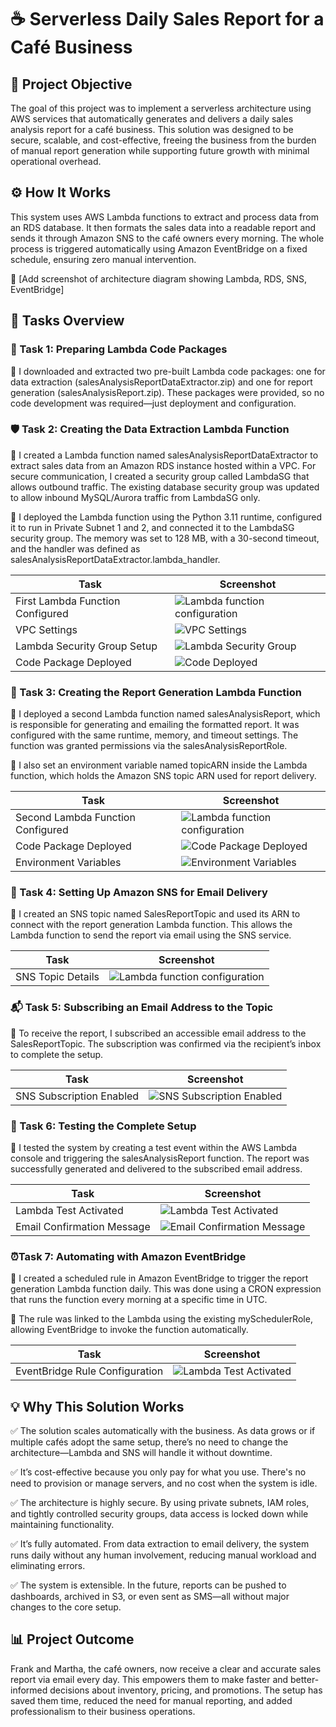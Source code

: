 # ☕️ Serverless Daily Sales Report for a Café Business

## 🎯 Project Objective
The goal of this project was to implement a serverless architecture using AWS services that automatically generates and delivers a daily sales analysis report for a café business. This solution was designed to be secure, scalable, and cost-effective, freeing the business from the burden of manual report generation while supporting future growth with minimal operational overhead.

## ⚙️ How It Works
This system uses AWS Lambda functions to extract and process data from an RDS database. It then formats the sales data into a readable report and sends it through Amazon SNS to the café owners every morning. The whole process is triggered automatically using Amazon EventBridge on a fixed schedule, ensuring zero manual intervention.

📸 [Add screenshot of architecture diagram showing Lambda, RDS, SNS, EventBridge]

## 🧪 Tasks Overview

### 📁 Task 1: Preparing Lambda Code Packages
🔸 I downloaded and extracted two pre-built Lambda code packages: one for data extraction (salesAnalysisReportDataExtractor.zip) and one for report generation (salesAnalysisReport.zip). These packages were provided, so no code development was required—just deployment and configuration.

### 🛡️ Task 2: Creating the Data Extraction Lambda Function
🔸 I created a Lambda function named salesAnalysisReportDataExtractor to extract sales data from an Amazon RDS instance hosted within a VPC. For secure communication, I created a security group called LambdaSG that allows outbound traffic. The existing database security group was updated to allow inbound MySQL/Aurora traffic from LambdaSG only.

🔸 I deployed the Lambda function using the Python 3.11 runtime, configured it to run in Private Subnet 1 and 2, and connected it to the LambdaSG security group. The memory was set to 128 MB, with a 30-second timeout, and the handler was defined as salesAnalysisReportDataExtractor.lambda_handler.

| Task | Screenshot |
|------|------------|
| First Lambda Function Configured | ![Lambda function configuration](https://github.com/Mzajirow/Implementing-a-Serverless-Architecture/blob/main/01-Lambda%20Function%20Created.png?raw=true) |
| VPC Settings | ![VPC Settings](https://github.com/Mzajirow/Implementing-a-Serverless-Architecture/blob/main/03-VPC%20Configuration.png?raw=true) |
| Lambda Security Group Setup | ![Lambda Security Group](https://github.com/Mzajirow/Implementing-a-Serverless-Architecture/blob/main/02-Lambda%20SecurityGroup%20created.png?raw=true) |
| Code Package Deployed | ![Code Deployed](https://github.com/Mzajirow/Implementing-a-Serverless-Architecture/blob/main/04-Sales%20Analysis%20Report%20Data%20Extractor%20Uploaded.png?raw=true) |

### 📨 Task 3: Creating the Report Generation Lambda Function
🔸 I deployed a second Lambda function named salesAnalysisReport, which is responsible for generating and emailing the formatted report. It was configured with the same runtime, memory, and timeout settings. The function was granted permissions via the salesAnalysisReportRole.

🔸 I also set an environment variable named topicARN inside the Lambda function, which holds the Amazon SNS topic ARN used for report delivery.

| Task | Screenshot |
|------|------------|
| Second Lambda Function Configured | ![Lambda function configuration](https://github.com/Mzajirow/Implementing-a-Serverless-Architecture/blob/main/05-salesAnalysistReport%20Function.png?raw=true) |
| Code Package Deployed| ![Code Package Deployed](https://github.com/Mzajirow/Implementing-a-Serverless-Architecture/blob/main/06-SalesAnalysisReport%20Code%20.png?raw=true) |
| Environment Variables | ![Environment Variables](https://github.com/Mzajirow/Implementing-a-Serverless-Architecture/blob/main/08-SNS%20Variables%20Added%20to%20Lambda.png?raw=true) |

### 📣 Task 4: Setting Up Amazon SNS for Email Delivery
🔸 I created an SNS topic named SalesReportTopic and used its ARN to connect with the report generation Lambda function. This allows the Lambda function to send the report via email using the SNS service.

| Task | Screenshot |
|------|------------|
| SNS Topic Details | ![Lambda function configuration](https://github.com/Mzajirow/Implementing-a-Serverless-Architecture/blob/main/07-Amazon%20SNS%20for%20Sales%20Report%20Created.png?raw=true) |

### 📬 Task 5: Subscribing an Email Address to the Topic
🔸 To receive the report, I subscribed an accessible email address to the SalesReportTopic. The subscription was confirmed via the recipient’s inbox to complete the setup.

| Task | Screenshot |
|------|------------|
| SNS Subscription Enabled | ![SNS Subscription Enabled](https://github.com/Mzajirow/Implementing-a-Serverless-Architecture/blob/main/09-SNS%20Subscription%20Created.png?raw=true) |

### 🧪 Task 6: Testing the Complete Setup
🔸 I tested the system by creating a test event within the AWS Lambda console and triggering the salesAnalysisReport function. The report was successfully generated and delivered to the subscribed email address.

| Task | Screenshot |
|------|------------|
| Lambda Test Activated | ![Lambda Test Activated](https://github.com/Mzajirow/Implementing-a-Serverless-Architecture/blob/main/10-Lambda%20Test%20Successful.png?raw=true) |
| Email Confirmation Message | ![Email Confirmation Message](https://github.com/Mzajirow/Implementing-a-Serverless-Architecture/blob/main/11-Daily%20Sales%20Report%20Email.png?raw=true) |

### ⏰Task 7: Automating with Amazon EventBridge
🔸 I created a scheduled rule in Amazon EventBridge to trigger the report generation Lambda function daily. This was done using a CRON expression that runs the function every morning at a specific time in UTC.

🔸 The rule was linked to the Lambda using the existing mySchedulerRole, allowing EventBridge to invoke the function automatically.

| Task | Screenshot |
|------|------------|
| EventBridge Rule Configuration | ![Lambda Test Activated](https://github.com/Mzajirow/Implementing-a-Serverless-Architecture/blob/main/12-EventBridge%20Rule%20Created.png?raw=true) |

## 💡 Why This Solution Works
✅ The solution scales automatically with the business. As data grows or if multiple cafés adopt the same setup, there’s no need to change the architecture—Lambda and SNS will handle it without downtime.

✅ It’s cost-effective because you only pay for what you use. There's no need to provision or manage servers, and no cost when the system is idle.

✅ The architecture is highly secure. By using private subnets, IAM roles, and tightly controlled security groups, data access is locked down while maintaining functionality.

✅ It’s fully automated. From data extraction to email delivery, the system runs daily without any human involvement, reducing manual workload and eliminating errors.

✅ The system is extensible. In the future, reports can be pushed to dashboards, archived in S3, or even sent as SMS—all without major changes to the core setup.

## 📊 Project Outcome
Frank and Martha, the café owners, now receive a clear and accurate sales report via email every day. This empowers them to make faster and better-informed decisions about inventory, pricing, and promotions. The setup has saved them time, reduced the need for manual reporting, and added professionalism to their business operations.

